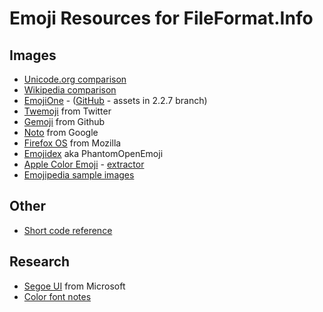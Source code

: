 Emoji Resources for FileFormat.Info
===================================

Images
------
 * [Unicode.org comparison](http://unicode.org/emoji/charts/full-emoji-list.html)
 * [Wikipedia comparison](https://commons.wikimedia.org/wiki/Emoji)
 * [EmojiOne](https://www.emojione.com/) - ([GitHub](https://github.com/emojione/emojione/tree/2.2.7/assets) - assets in 2.2.7 branch)
 * [Twemoji](https://github.com/twitter/twemoji/tree/gh-pages/2/svg) from Twitter
 * [Gemoji](https://github.com/github/gemoji) from Github
 * [Noto](https://github.com/googlei18n/noto-emoji) from Google
 * [Firefox OS](https://github.com/mozilla/fxemoji) from Mozilla
 * [Emojidex](https://github.com/emojidex/emojidex-vectors) aka PhantomOpenEmoji
 * [Apple Color Emoji](https://en.wikipedia.org/wiki/Apple_Color_Emoji) - [extractor](https://github.com/tmm1/emoji-extractor)
 * [Emojipedia sample images](https://emojipedia.org/emojipedia/)

Other
-----
 * [Short code reference](https://www.emoji.codes/)
 
Research
--------
 * [Segoe UI](https://en.wikipedia.org/wiki/Segoe#Emoji_demo) from Microsoft
 * [Color font notes](http://blog.symbolset.com/multicolor-fonts)
